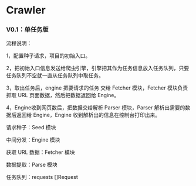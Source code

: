 # Crawler

### V0.1：单任务版

流程说明：

1，配置种子请求，项目的初始入口。

2，把初始入口信息发送给爬虫引擎，引擎把其作为任务信息放入任务队列，只要任务队列不空就一直从任务队列中取任务。

3，取出任务后，engine 把要请求的任务 交给 Fetcher 模块，Fetcher 模块负责抓取 URL 页面数据，然后把数据返回给 Engine。

4，Engine收到网页数后，把数据交给解析  Parser  模块，Parser  解析出需要的数据后返回给  Engine，Engine  收到解析出的信息在控制台打印出来。

请求种子：Seed 模块

中间分发：Engine 模块

获取 URL 数据：Fetcher 模块

数据提取：Parse 模块

任务队列：requests []Request

